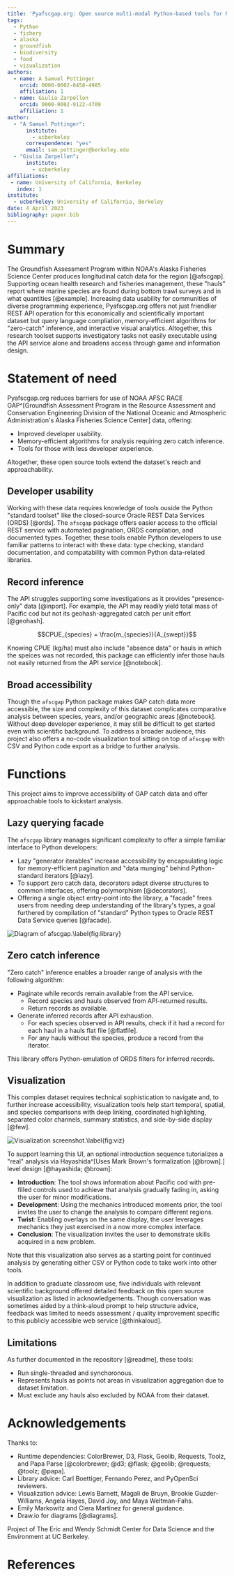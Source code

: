 ```yaml
---
title: 'Pyafscgap.org: Open source multi-modal Python-based tools for NOAA AFSC RACE GAP'
tags:
  - Python
  - fishery
  - alaska
  - groundfish
  - biodiversity
  - food
  - visualization
authors:
  - name: A Samuel Pottinger
    orcid: 0000-0002-0458-4985
    affiliation: 1
  - name: Giulia Zarpellon
    orcid: 0000-0002-9122-4709
    affiliation: 1
author:
  - "A Samuel Pottinger":
      institute:
        - ucberkeley
      correspondence: "yes"
      email: sam.pottinger@berkeley.edu
  - "Giulia Zarpellon":
      institute:
        - ucberkeley
affiliations:
 - name: University of California, Berkeley
   index: 1
institute:
  - ucberkeley: University of California, Berkeley
date: 4 April 2023
bibliography: paper.bib
---
```


# Summary
The Groundfish Assessment Program within NOAA's Alaska Fisheries Science Center produces longitudinal catch data for the region [@afscgap]. Supporting ocean health research and fisheries management, these "hauls" report where marine species are found during bottom trawl surveys and in what quantities [@example]. Increasing data usability for communities of diverse programming experience, Pyafscgap.org offers not just friendlier REST API operation for this economically and scientifically important dataset but query language compliation, memory-efficient algorithms for "zero-catch" inference, and interactive visual analytics. Altogether, this research toolset supports investigatory tasks not easily executable using the API service alone and broadens access through game and information design.

# Statement of need
Pyafscgap.org reduces barriers for use of NOAA AFSC RACE GAP^[Groundfish Assessment Program in the Resource Assessment and Conservation Engineering Division of the National Oceanic and Atmospheric Administration's Alaska Fisheries Science Center] data, offering:

 - Improved developer usability.
 - Memory-efficient algorithms for analysis requiring zero catch inference.
 - Tools for those with less developer experience.

Altogether, these open source tools extend the dataset's reach and approachability.

## Developer usability
Working with these data requires knowledge of tools ouside the Python "standard toolset" like the closed-source Oracle REST Data Services (ORDS) [@ords]. The `afscgap` package offers easier access to the official REST service with automated pagination, ORDS compilation, and documented types. Together, these tools enable Python developers to use familiar patterns to interact with these data: type checking, standard documentation, and compatability with common Python data-related libraries.

## Record inference
The API struggles supporting some investigations as it provides "presence-only" data [@inport]. For example, the API may readily yield total mass of Pacific cod but not its geohash-aggregated catch per unit effort [@geohash].

$$CPUE_{species} = \frac{m_{species}}{A_{swept}}$$

Knowing CPUE (kg/ha) must also include "absence data" or hauls in which the speices was not recorded, this package can efficiently infer those hauls not easily returned from the API service [@notebook].

## Broad accessibility
Though the `afscgap` Python package makes GAP catch data more accessible, the size and complexity of this dataset complicates comparative analysis between species, years, and/or geographic areas [@notebook]. Without deep developer experience, it may still be difficult to get started even with scientific background. To address a broader audience, this project also offers a no-code visualization tool sitting on top of `afscgap` with CSV and Python code export as a bridge to further analysis.

# Functions
This project aims to improve accessibility of GAP catch data and offer approachable tools to kickstart analysis.

## Lazy querying facade
The `afscgap` library manages significant complexity to offer a simple familiar interface to Python developers:

 - Lazy "generator iterables" increase accessibility by encapsulating logic for memory-efficient pagination and "data munging" behind Python-standard iterators [@lazy].
 - To support zero catch data, decorators adapt diverse structures to common interfaces, offering polymorphism [@decorators].
 - Offering a single object entry-point into the library, a "facade" frees users from needing deep understanding of the library's types, a goal furthered by compilation of "standard" Python types to Oracle REST Data Service queries [@facade].

![Diagram of afscgap.\label{fig:library}](library.png)

## Zero catch inference
"Zero catch" inference enables a broader range of analysis with the following algorithm:

 - Paginate while records remain available from the API service.
   - Record species and hauls observed from API-returned results.
   - Return records as available.
 - Generate inferred records after API exhaustion.
   - For each species observed in API results, check if it had a record for each haul in a hauls flat file [@flatfile].
   - For any hauls without the species, produce a record from the iterator.

This library offers Python-emulation of ORDS filters for inferred records.

## Visualization
This complex dataset requires technical sophistication to navigate and, to further increase accessibility, visualization tools help start temporal, spatial, and species comparisons with deep linking, coordinated highlighting, separated color channels, summary statistics, and side-by-side display [@few].

![Visualization screenshot.\label{fig:viz}](viz.png)

To support learning this UI, an optional introduction sequence tutorializes a "real" analysis via Hayashida^[Uses Mark Brown's formalization [@brown].] level design [@hayashida; @brown]:

 - **Introduction**: The tool shows information about Pacific cod with pre-filled controls used to achieve that analysis gradually fading in, asking the user for minor modifications.
 - **Development**: Using the mechanics introduced moments prior, the tool invites the user to change the analysis to compare different regions.
 - **Twist**: Enabling overlays on the same display, the user leverages mechanics they just exercised in a now more complex interface.
 - **Conclusion**: The visualization invites the user to demonstrate skills acquired in a new problem.

Note that this visualization also serves as a starting point for continued analysis by generating either CSV or Python code to take work into other tools.

In addition to graduate classroom use, five individuals with relevant scientific background offered detailed feedback on this open source visualization as listed in acknowledgements. Though conversation was sometimes aided by a think-aloud prompt to help structure advice, feedback was limited to needs assessment / quality improvement specific to this publicly accessible web service [@thinkaloud].

## Limitations
As further documented in the repository [@readme], these tools:

 - Run single-threaded and synchoronous.
 - Represents hauls as points not areas in visualization aggregation due to dataset limitation.
 - Must exclude any hauls also excluded by NOAA from their dataset.

# Acknowledgements
Thanks to:

 - Runtime dependencies: ColorBrewer, D3, Flask, Geolib, Requests, Toolz, and Papa Parse [@colorbrewer; @d3; @flask; @geolib; @requests; @toolz; @papa].
 - Library advice: Carl Boettiger, Fernando Perez, and PyOpenSci reviewers.
 - Visualization advice: Lewis Barnett, Magali de Bruyn, Brookie Guzder-Williams, Angela Hayes, David Joy, and Maya Weltman-Fahs.
 - Emily Markowitz and Ciera Martinez for general guidance.
 - Draw.io for diagrams [@diagrams].

Project of The Eric and Wendy Schmidt Center for Data Science and the Environment at UC Berkeley.

# References
